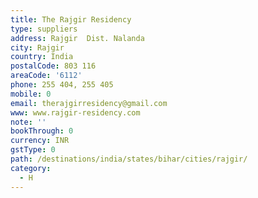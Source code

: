 ```yaml
---
title: The Rajgir Residency
type: suppliers
address: Rajgir  Dist. Nalanda
city: Rajgir
country: India
postalCode: 803 116
areaCode: '6112'
phone: 255 404, 255 405
mobile: 0
email: therajgirresidency@gmail.com
www: www.rajgir-residency.com
note: ''
bookThrough: 0
currency: INR
gstType: 0
path: /destinations/india/states/bihar/cities/rajgir/
category:
  - H
---
```


